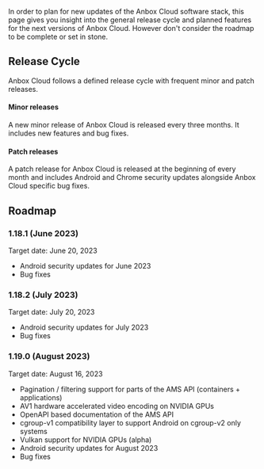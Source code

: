 In order to plan for new updates of the Anbox Cloud software stack, this page gives you insight into the general release cycle and planned features for the next versions of Anbox Cloud. However don't consider the roadmap to be complete or set in stone.

## Release Cycle

Anbox Cloud follows a defined release cycle with frequent minor and patch releases.

#### Minor releases

A new minor release of Anbox Cloud is released every three months. It includes new features and bug fixes.

#### Patch releases

A patch release for Anbox Cloud is released at the beginning of every month and includes Android and Chrome security updates alongside Anbox Cloud specific bug fixes.

## Roadmap

### 1.18.1 (June 2023)

Target date: June 20, 2023

* Android security updates for June 2023
* Bug fixes

### 1.18.2 (July 2023)

Target date: July 20, 2023

* Android security updates for July 2023
* Bug fixes

### 1.19.0 (August 2023)

Target date: August 16, 2023

* Pagination / filtering support for parts of the AMS API (containers + applications)
* AV1 hardware accelerated video encoding on NVIDIA GPUs
* OpenAPI based documentation of the AMS API
* cgroup-v1 compatibility layer to support Android on cgroup-v2 only systems
* Vulkan support for NVIDIA GPUs (alpha)
* Android security updates for August 2023
* Bug fixes
